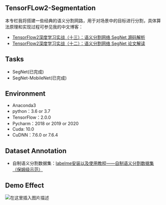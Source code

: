 ## TensorFLow2-Segmentation
本专栏我将搭建一些经典的语义分割网路，用于对场景中的目标进行分割，具体算法原理和实现过程可参见我的中文博客：
- [TensorFlow2深度学习实战（十三）：语义分割网络 SegNet 源码解析](https://ai-wx.blog.csdn.net/article/details/107338470)
- [TensorFlow2深度学习实战（十二）：语义分割网络 SegNet 论文解读](https://ai-wx.blog.csdn.net/article/details/106732783)

## Tasks
- SegNet(已完成)  
- SegNet-MobileNet(已完成)

## Environment
- Anaconda3  
- python：3.6 or 3.7  
- TensorFlow：2.0.0   
- Pycharm：2018 or 2019 or 2020  
- Cuda: 10.0   
- CuDNN：7.6.0 or 7.6.4

## Dataset Annotation
- 自制语义分割数据集：[labelme安装以及使用教程——自制语义分割数据集（保姆级示范）](https://blog.csdn.net/wjinjie/article/details/106735141)

## Demo Effect
![在这里插入图片描述](https://img-blog.csdnimg.cn/20200714190057663.png?x-oss-process=image/watermark,type_ZmFuZ3poZW5naGVpdGk,shadow_10,text_aHR0cHM6Ly9ibG9nLmNzZG4ubmV0L3dqaW5qaWU=,size_16,color_FFFFFF,t_70#pic_center)
